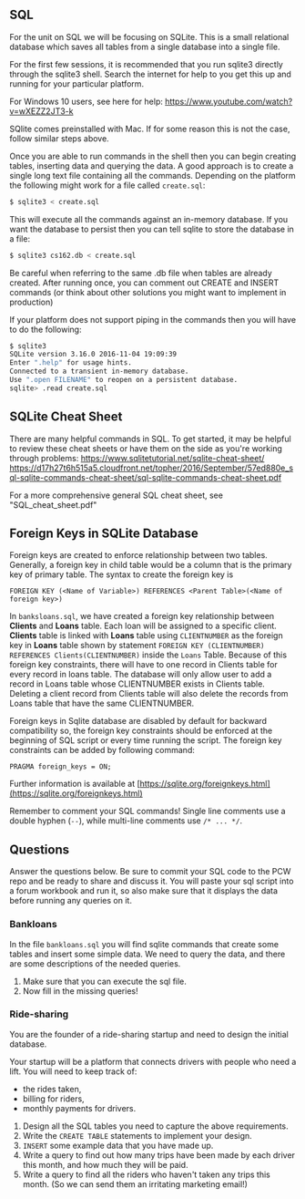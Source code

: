 ## SQL
For the unit on SQL we will be focusing on SQLite.  This is a small
relational database which saves all tables from a single database
into a single file.

For the first few sessions, it is recommended that you run sqlite3 directly
through the sqlite3 shell.  Search the internet for help to you get this up
and running for your particular platform.

For Windows 10 users, see here for help: https://www.youtube.com/watch?v=wXEZZ2JT3-k

SQlite comes preinstalled with Mac. If for some reason this is not the case, follow similar steps above.

Once you are able to run commands in the shell then you can begin creating
tables, inserting data and querying the data.  A good approach is to
create a single long text file containing all the commands.  Depending on the
platform the following might work for a file called `create.sql`:
```bash
$ sqlite3 < create.sql
```
This will execute all the commands against an in-memory database.  If you want
the database to persist then you can tell sqlite to store the database in a file:
```bash
$ sqlite3 cs162.db < create.sql
```
Be careful when referring to the same .db file when tables are already created.
After running once, you can comment out CREATE and INSERT commands (or think about other solutions you might want to implement in production)

If your platform does not support piping in the commands then you will have to
do the following:
```bash
$ sqlite3
SQLite version 3.16.0 2016-11-04 19:09:39
Enter ".help" for usage hints.
Connected to a transient in-memory database.
Use ".open FILENAME" to reopen on a persistent database.
sqlite> .read create.sql
```
## SQLite Cheat Sheet

There are many helpful commands in SQL. To get started, it may be helpful to review these cheat sheets or have them on the side as you're working through problems:
https://www.sqlitetutorial.net/sqlite-cheat-sheet/
https://d17h27t6h515a5.cloudfront.net/topher/2016/September/57ed880e_sql-sqlite-commands-cheat-sheet/sql-sqlite-commands-cheat-sheet.pdf

For a more comprehensive general SQL cheat sheet, see "SQL_cheat_sheet.pdf"

## Foreign Keys in SQLite Database
Foreign keys are created to enforce relationship between two tables. Generally, a foreign key in child table would be a column that is the primary key of primary table. The syntax to create the foreign key is
```
FOREIGN KEY (<Name of Variable>) REFERENCES <Parent Table>(<Name of foreign key>)
```
In `banksloans.sql`, we have created a foreign key relationship between **Clients** and **Loans** table. Each loan will be assigned to a specific client. **Clients** table is linked with **Loans** table using `CLIENTNUMBER` as the foreign key in **Loans** table shown by statement `FOREIGN KEY (CLIENTNUMBER) REFERENCES Clients(CLIENTNUMBER)` inside the `Loans` Table.
Because of this foreign key constraints, there will have to one record in Clients table for every record in loans table. The database will only allow user to add a record in Loans table whose CLIENTNUMBER exists in Clients table. Deleting a client record from Clients table will also delete the records from Loans table that have the same CLIENTNUMBER.

Foreign keys in Sqlite database are disabled by default for backward compatibility so, the foreign key constraints should be enforced at the beginning of SQL script or every time running the script.
The foreign key constraints can be added by following command:
```
PRAGMA foreign_keys = ON;
```  
Further information is available at [https://sqlite.org/foreignkeys.html](https://sqlite.org/foreignkeys.html)

Remember to comment your SQL commands!  Single line comments use a double
hyphen (`--`), while multi-line comments use `/* ... */`.

## Questions
Answer the questions below. Be sure to commit your SQL code to the PCW repo
and be ready to share and discuss it.  You will paste your 
sql script into a forum workbook and run it, so also make sure that it displays the data before
running any queries on it.

### Bankloans
In the file `bankloans.sql` you will find sqlite commands that create some
tables and insert some simple data.  We need to query the data, and there are
some descriptions of the needed queries.  
1. Make sure that you can execute the sql file.
2. Now fill in the missing queries!

### Ride-sharing
You are the founder of a ride-sharing startup and need to design the
initial database.

Your startup will be a platform that connects drivers with people who need a
lift.  You will need to keep track of:
- the rides taken,
- billing for riders,
- monthly payments for drivers.

1. Design all the SQL tables you need to capture the above requirements.
2. Write the `CREATE TABLE` statements to implement your design.
3. `INSERT` some example data that you have made up.
4. Write a query to find out how many trips have been made by each driver this
month, and how much they will be paid.
5. Write a query to find all the riders who haven't taken any trips this
month. (So we can send them an irritating marketing email!)
